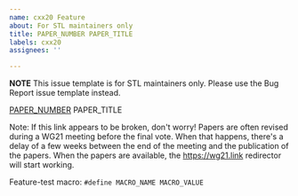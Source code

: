 ```yaml
---
name: cxx20 Feature
about: For STL maintainers only
title: PAPER_NUMBER PAPER_TITLE
labels: cxx20
assignees: ''

---
```


**NOTE**
This issue template is for STL maintainers only.
Please use the Bug Report issue template instead.


[PAPER_NUMBER](https://wg21.link/PAPER_NUMBER) PAPER_TITLE

Note: If this link appears to be broken, don't worry! Papers are often
revised during a WG21 meeting before the final vote. When that happens,
there's a delay of a few weeks between the end of the meeting
and the publication of the papers. When the papers are available,
the https://wg21.link redirector will start working.

Feature-test macro:
`#define MACRO_NAME MACRO_VALUE`
